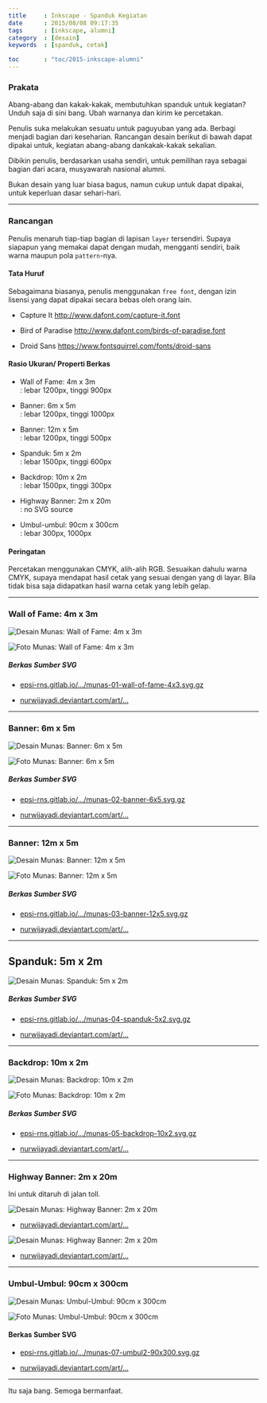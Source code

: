 ```yaml
---
title     : Inkscape - Spanduk Kegiatan
date      : 2015/08/08 09:17:35
tags      : [inkscape, alumni]
category  : [desain]
keywords  : [spanduk, cetak]

toc       : "toc/2015-inkscape-alumni"
---
```


### Prakata

Abang-abang dan kakak-kakak,
membutuhkan spanduk untuk kegiatan?
Unduh saja di sini bang.
Ubah warnanya dan kirim ke percetakan.

Penulis suka melakukan sesuatu untuk paguyuban yang ada.
Berbagi menjadi bagian dari keseharian.
Rancangan desain berikut di bawah dapat dipakai untuk,
kegiatan abang-abang dankakak-kakak sekalian.

Dibikin penulis, berdasarkan usaha sendiri,
untuk pemilihan raya sebagai bagian dari acara,
musyawarah nasional alumni.

Bukan desain yang luar biasa bagus,
namun cukup untuk dapat dipakai,
untuk keperluan dasar sehari-hari.

-- -- --

### Rancangan

Penulis menaruh tiap-tiap bagian di lapisan `layer` tersendiri.
Supaya siapapun yang memakai dapat dengan mudah,
mengganti sendiri, baik warna maupun pola `pattern`-nya.

#### Tata Huruf

Sebagaimana biasanya, penulis menggunakan `free font`,
dengan izin lisensi yang dapat dipakai secara bebas oleh orang lain.

* Capture It <http://www.dafont.com/capture-it.font>

* Bird of Paradise <http://www.dafont.com/birds-of-paradise.font>

* Droid Sans <https://www.fontsquirrel.com/fonts/droid-sans>

#### Rasio Ukuran/ Properti Berkas

* Wall of Fame: 4m x 3m <br>: lebar 1200px, tinggi 900px

* Banner: 6m x 5m <br>: lebar 1200px, tinggi 1000px

* Banner: 12m x 5m <br>: lebar 1200px, tinggi 500px

* Spanduk: 5m x 2m <br>: lebar 1500px, tinggi 600px

* Backdrop: 10m x 2m <br>: lebar 1500px, tinggi 300px

* Highway Banner: 2m x 20m <br>: no SVG source

* Umbul-umbul: 90cm x 300cm <br>: lebar 300px, 1000px

#### Peringatan

Percetakan menggunakan CMYK, alih-alih RGB.
Sesuaikan dahulu warna CMYK,
supaya mendapat hasil cetak yang sesuai dengan yang di layar.
Bila tidak bisa saja didapatkan hasil warna cetak yang lebih gelap.

-- -- --

### Wall of Fame: 4m x 3m

![Desain Munas: Wall of Fame: 4m x 3m][image-wof]

![Foto Munas: Wall of Fame: 4m x 3m][photo-wof]

##### Berkas Sumber SVG

* [epsi-rns.gitlab.io/.../munas-01-wall-of-fame-4x3.svg.gz][dotfiles-wof]

* [nurwijayadi.deviantart.com/art/...][deviant-wof]

-- -- --

### Banner: 6m x 5m

![Desain Munas: Banner: 6m x 5m][image-banner-1]

![Foto Munas: Banner: 6m x 5m][photo-banner-1]

##### Berkas Sumber SVG

* [epsi-rns.gitlab.io/.../munas-02-banner-6x5.svg.gz][dotfiles-banner-1]

* [nurwijayadi.deviantart.com/art/...][deviant-banner-1]

-- -- --

### Banner: 12m x 5m

![Desain Munas: Banner: 12m x 5m][image-banner-2]

![Foto Munas: Banner: 12m x 5m][photo-banner-2]

##### Berkas Sumber SVG

* [epsi-rns.gitlab.io/.../munas-03-banner-12x5.svg.gz][dotfiles-banner-2]

* [nurwijayadi.deviantart.com/art/...][deviant-banner-2]

-- -- --

## Spanduk: 5m x 2m

![Desain Munas: Spanduk: 5m x 2m][image-spanduk]

##### Berkas Sumber SVG

* [epsi-rns.gitlab.io/.../munas-04-spanduk-5x2.svg.gz][dotfiles-spanduk]

* [nurwijayadi.deviantart.com/art/...][deviant-spanduk]

-- -- --

### Backdrop: 10m x 2m

![Desain Munas: Backdrop: 10m x 2m][image-backdrop]

![Foto Munas: Backdrop: 10m x 2m][photo-backdrop]

##### Berkas Sumber SVG

* [epsi-rns.gitlab.io/.../munas-05-backdrop-10x2.svg.gz][dotfiles-backdrop]

* [nurwijayadi.deviantart.com/art/...][deviant-backdrop]

-- -- --

### Highway Banner: 2m x 20m

Ini untuk ditaruh di jalan toll.

![Desain Munas: Highway Banner: 2m x 20m][image-highway-1]

* [nurwijayadi.deviantart.com/art/...][deviant-highway-1]

![Desain Munas: Highway Banner: 2m x 20m][image-highway-2]

* [nurwijayadi.deviantart.com/art/...][deviant-highway-2]

-- -- --

### Umbul-Umbul: 90cm x 300cm

![Desain Munas: Umbul-Umbul: 90cm x 300cm][image-umbul2]

![Foto Munas: Umbul-Umbul: 90cm x 300cm][photo-umbul2]

#### Berkas Sumber SVG

* [epsi-rns.gitlab.io/.../munas-07-umbul2-90x300.svg.gz][dotfiles-umbul2]

* [nurwijayadi.deviantart.com/art/...][deviant-umbul2]

-- -- --

Itu saja bang.
Semoga bermanfaat.

[//]: <> ( -- -- -- links below -- -- -- )

[image-wof]:        /posts/desain/2015/08-munas/munas-01-wall-of-fame-4x3.png
[photo-wof]:        /posts/desain/2015/08-munas/munas-01-wall-of-fame-4x3-cetak.jpg
[dotfiles-wof]:     /posts/desain/2015/08-munas/munas-01-wall-of-fame-4x3.svg.gz
[deviant-wof]:      http://nurwijayadi.deviantart.com/art/Munas-Wall-of-Fame-4x3-645784790

[image-banner-1]:   /posts/desain/2015/08-munas/munas-02-banner-6x5.png
[photo-banner-1]:   /posts/desain/2015/08-munas/munas-02-banner-6x5-cetak.jpg
[dotfiles-banner-1]:/posts/desain/2015/08-munas/munas-02-banner-6x5.svg.gz
[deviant-banner-1]: http://nurwijayadi.deviantart.com/art/Munas-Banner-6x5-645785107

[image-banner-2]:   /posts/desain/2015/08-munas/munas-03-banner-12x5.png
[photo-banner-2]:   /posts/desain/2015/08-munas/munas-03-banner-12x5-cetak.jpg
[dotfiles-banner-2]:/posts/desain/2015/08-munas/munas-03-banner-12x5.svg.gz
[deviant-banner-2]: http://nurwijayadi.deviantart.com/art/Munas-Banner-12x5-645785262

[image-spanduk]:    /posts/desain/2015/08-munas/munas-04-spanduk-5x2.png
[dotfiles-spanduk]: /posts/desain/2015/08-munas/munas-04-spanduk-5x2.svg.gz
[deviant-spanduk]:  http://nurwijayadi.deviantart.com/art/Munas-Spanduk-5x2-645785418

[image-backdrop]:   /posts/desain/2015/08-munas/munas-05-backdrop-10x2.png
[photo-backdrop]:   /posts/desain/2015/08-munas/munas-05-backdrop-10x2-cetak.jpg
[dotfiles-backdrop]:/posts/desain/2015/08-munas/munas-05-backdrop-10x2.svg.gz
[deviant-backdrop]: http://nurwijayadi.deviantart.com/art/Munas-Backdrop-10x2-645785604

[image-highway-1]:  /posts/desain/2015/08-munas/munas-06-spanduk-2x20-11b.png
[deviant-highway-1]:http://nurwijayadi.deviantart.com/art/Munas-Spanduk-2x20-645785843

[image-highway-2]:  /posts/desain/2015/08-munas/munas-06-spanduk-2x20-12c.png
[deviant-highway-2]:http://nurwijayadi.deviantart.com/art/Munas-Spanduk-2x20-645785957

[image-umbul2]:     /posts/desain/2015/08-munas/munas-07-umbul2-90x300.png
[photo-umbul2]:     /posts/desain/2015/08-munas/munas-07-umbul2-90x300-cetak.jpg
[dotfiles-umbul2]:  /posts/desain/2015/08-munas/munas-07-umbul2-90x300.svg.gz
[deviant-umbul2]:   http://nurwijayadi.deviantart.com/art/Munas-Umbul-Umbul-90x300-645785733
